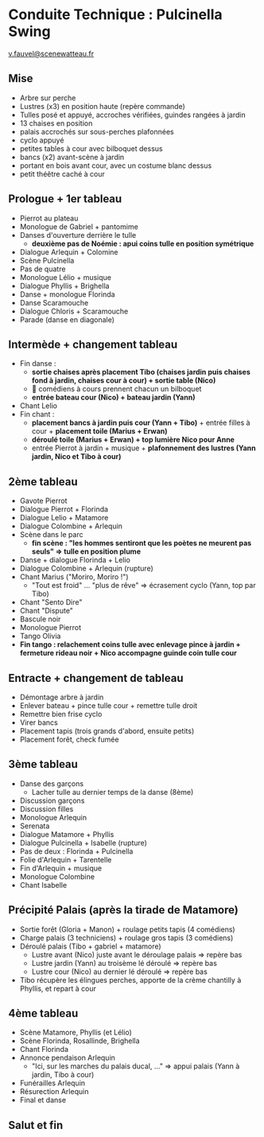 # Conduite Technique : Pulcinella Swing

v.fauvel@scenewatteau.fr

## Mise

- Arbre sur perche
- Lustres (x3) en position haute (repère commande)
- Tulles posé et appuyé, accroches vérifiées, guindes rangées à jardin
- 13 chaises en position
- palais accrochés sur sous-perches plafonnées
- cyclo appuyé
- petites tables à cour avec bilboquet dessus
- bancs (x2) avant-scène à jardin
- portant en bois avant cour, avec un costume blanc dessus
- petit théêtre caché à cour

## Prologue + 1er tableau

- Pierrot au plateau
- Monologue de Gabriel + pantomime
- Danses d'ouverture derrière le tulle
  - **deuxième pas de Noémie : apui coins tulle en position symétrique**
- Dialogue Arlequin + Colomine
- Scène Pulcinella
- Pas de quatre
- Monologue Lélio + musique
- Dialogue Phyllis + Brighella
- Danse + monologue Florinda
- Danse Scaramouche
- Dialogue Chloris + Scaramouche
- Parade (danse en diagonale)

## Intermède + changement tableau

- Fin danse :
  - **sortie chaises après placement Tibo (chaises jardin puis chaises fond à jardin, chaises cour à cour) + sortie table (Nico)**
  - :bell: comédiens à cours prennent chacun un bilboquet
  - **entrée bateau cour (Nico) + bateau jardin (Yann)**
- Chant Lelio
- Fin chant :
  - **placement bancs à jardin puis cour (Yann + Tibo)** + entrée filles à cour + **placement toile (Marius + Erwan)**
  - **déroulé toile (Marius + Erwan) + top lumière Nico pour Anne**
  - entrée Pierrot à jardin + musique + **plafonnement des lustres (Yann jardin, Nico et Tibo à cour)**

## 2ème tableau

- Gavote Pierrot
- Dialogue Pierrot + Florinda
- Dialogue Lelio + Matamore
- Dialogue Colombine + Arlequin
- Scène dans le parc
  - **fin scène : "les hommes sentiront que les poètes ne meurent pas seuls" => tulle en position plume**
- Danse + dialogue Florinda + Lelio
- Dialogue Colombine + Arlequin (rupture)
- Chant Marius ("Moriro, Moriro !")
  - "Tout est froid" ... "plus de rêve" => écrasement cyclo (Yann, top par Tibo)
- Chant "Sento Dire"
- Chant "Dispute"
- Bascule noir
- Monologue Pierrot
- Tango Olivia
- **Fin tango : relachement coins tulle avec enlevage pince à jardin + fermeture rideau noir + Nico accompagne guinde coin tulle cour**

## Entracte + changement de tableau

- Démontage arbre à jardin
- Enlever bateau + pince tulle cour + remettre tulle droit
- Remettre bien frise cyclo
- Virer bancs
- Placement tapis (trois grands d'abord, ensuite petits)
- Placement forêt, check fumée

## 3ème tableau

- Danse des garçons
  - Lacher tulle au dernier temps de la danse (8ème)
- Discussion garçons
- Discussion filles
- Monologue Arlequin
- Serenata
- Dialogue Matamore + Phyllis
- Dialogue Pulcinella + Isabelle (rupture)
- Pas de deux : Florinda + Pulcinella
- Folie d'Arlequin + Tarentelle
- Fin d'Arlequin + musique
- Monologue Colombine
- Chant Isabelle

## Précipité Palais (après la tirade de Matamore)

- Sortie forêt (Gloria + Manon) + roulage petits tapis (4 comédiens)
- Charge palais (3 techniciens) + roulage gros tapis (3 comédiens)
- Déroulé palais (Tibo + gabriel + matamore)
  - Lustre avant (Nico) juste avant le déroulage palais => repère bas
  - Lustre jardin (Yann) au troisème lé déroulé => repère bas
  - Lustre cour (Nico) au dernier lé déroulé => repère bas
- Tibo récupère les élingues perches, apporte de la crème chantilly à Phyllis, et repart à cour

## 4ème tableau

- Scène Matamore, Phyllis (et Lélio)
- Scène Florinda, Rosallinde, Brighella
- Chant Florinda
- Annonce pendaison Arlequin
  - "Ici, sur les marches du palais ducal, ..." => appui palais (Yann à jardin, Tibo à cour)
- Funérailles Arlequin
- Résurection Arlequin
- Final et danse

## Salut et fin